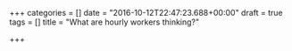 +++
categories = []
date = "2016-10-12T22:47:23.688+00:00"
draft = true
tags = []
title = "What are hourly workers thinking?"

+++
